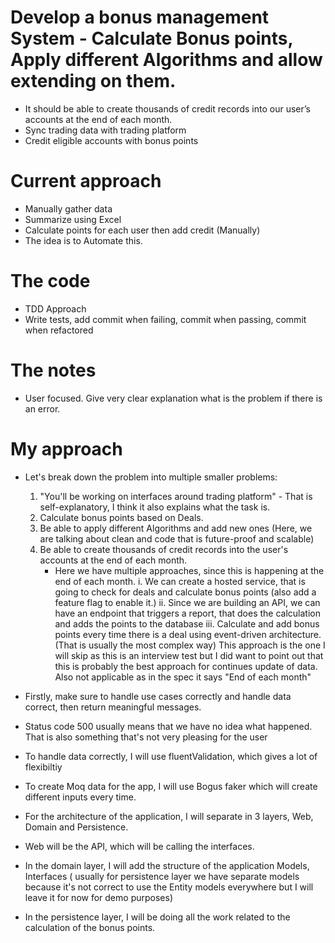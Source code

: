 ﻿# Develop a bonus management System - Calculate Bonus points, Apply different Algorithms and allow extending on them.
- It should be able to create thousands of credit records into our user’s accounts at the
end of each month.
- Sync trading data with trading platform
- Credit eligible accounts with bonus points

# Current approach
- Manually gather data
- Summarize using Excel
- Calculate points for each user then add credit (Manually)
- The idea is to Automate this.

# The code
- TDD Approach
- Write tests, add commit when failing, commit when passing, commit when refactored

# The notes
- User focused. Give very clear explanation what is the problem if there is an error.

# My approach
- Let's break down the problem into multiple smaller problems:
    1. "You'll be working on interfaces around trading platform" - That is self-explanatory, I think it also explains what the task is.
    2. Calculate bonus points based on Deals.
    3. Be able to apply different Algorithms and add new ones (Here, we are talking about clean and code that is future-proof and scalable)
    4. Be able to create thousands of credit records into the user's accounts at the end of each month.
        - Here we have multiple approaches, since this is happening at the end of each month.
        i. We can create a hosted service, that is going to check for deals and calculate bonus points (also add a feature flag to enable it.)
        ii. Since we are building an API, we can have an endpoint that triggers a report, that does the calculation and adds the points to the database
        iii. Calculate and add bonus points every time there is a deal using event-driven architecture. (That is usually the most complex way)
        This approach is the one I will skip as this is an interview test but I did want to point out that this is probably the best approach
        for continues update of data. Also not applicable as in the spec it says "End of each month"

- Firstly, make sure to handle use cases correctly and handle data correct, then return meaningful messages.
- Status code 500 usually means that we have no idea what happened. That is also something that's not very pleasing for the user
- To handle data correctly, I will use fluentValidation, which gives a lot of flexibiltiy
- To create Moq data for the app, I will use Bogus faker which will create different inputs every time.
- For the architecture of the application, I will separate in 3 layers, Web, Domain and Persistence.
- Web will be the API, which will be calling the interfaces.
- In the domain layer, I will add the structure of the application Models, Interfaces ( usually for persistence layer we have separate models
    because it's not correct to use the Entity models everywhere but I will leave it for now for demo purposes)
- In the persistence layer, I will be doing all the work related to the calculation of the bonus points.


